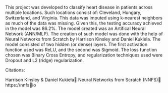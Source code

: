 This project was developed to classify heart disease in patients across multiple locations. Such locations consist of: 
Cleveland, Hungary, Switzerland, and Virginia. This data was imputed using k-nearest neighbors as much of the data
was missing. Given this, the testing accuracy achieved in the model was 86.2%. The model created was an Artifical
Neural Network (ANN/MLP). The creation of such model was done with the help of Neural Networks from Scratch by
Harrison Kinsley and Daniel Kukiela. The model consisted of two hidden (or dense) layers. The first activation
function used was ReLU, and the second was Sigmoid. The loss function chosen was Binary Cross Entropy, and
regularization techniques used were Dropout and L2 (ridge) regularization.


Citations:

Harrison Kinsley & Daniel Kukieła Neural Networks from Scratch (NNFS) https://nnfsio
